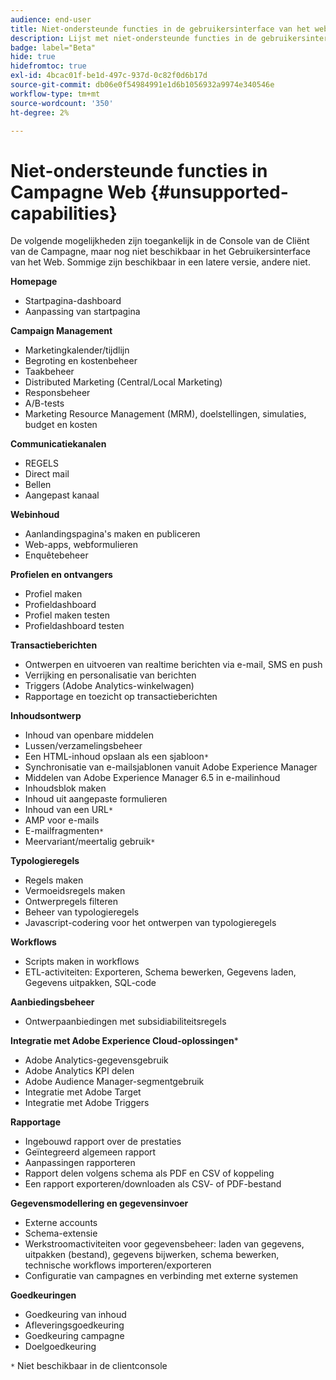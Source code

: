 ```yaml
---
audience: end-user
title: Niet-ondersteunde functies in de gebruikersinterface van het web van campagne
description: Lijst met niet-ondersteunde functies in de gebruikersinterface van het campagneweb
badge: label="Beta"
hide: true
hidefromtoc: true
exl-id: 4bcac01f-be1d-497c-937d-0c82f0d6b17d
source-git-commit: db06e0f54984991e1d6b1056932a9974e340546e
workflow-type: tm+mt
source-wordcount: '350'
ht-degree: 2%

---
```


# Niet-ondersteunde functies in Campagne Web {#unsupported-capabilities}

De volgende mogelijkheden zijn toegankelijk in de Console van de Cliënt van de Campagne, maar nog niet beschikbaar in het Gebruikersinterface van het Web. Sommige zijn beschikbaar in een latere versie, andere niet.

**Homepage**

* Startpagina-dashboard
* Aanpassing van startpagina

**Campaign Management**

* Marketingkalender/tijdlijn
* Begroting en kostenbeheer
* Taakbeheer
* Distributed Marketing (Central/Local Marketing)
* Responsbeheer
* A/B-tests
* Marketing Resource Management (MRM), doelstellingen, simulaties, budget en kosten

**Communicatiekanalen**

* REGELS
* Direct mail
* Bellen
* Aangepast kanaal

**Webinhoud**

* Aanlandingspagina&#39;s maken en publiceren
* Web-apps, webformulieren
* Enquêtebeheer

**Profielen en ontvangers**

* Profiel maken
* Profieldashboard
* Profiel maken testen
* Profieldashboard testen

**Transactieberichten**

* Ontwerpen en uitvoeren van realtime berichten via e-mail, SMS en push
* Verrijking en personalisatie van berichten
* Triggers (Adobe Analytics-winkelwagen)
* Rapportage en toezicht op transactieberichten

**Inhoudsontwerp**

* Inhoud van openbare middelen
* Lussen/verzamelingsbeheer
* Een HTML-inhoud opslaan als een sjabloon`*`
* Synchronisatie van e-mailsjablonen vanuit Adobe Experience Manager
* Middelen van Adobe Experience Manager 6.5 in e-mailinhoud
* Inhoudsblok maken
* Inhoud uit aangepaste formulieren
* Inhoud van een URL`*`
* AMP voor e-mails
* E-mailfragmenten`*`
* Meervariant/meertalig gebruik`*`

**Typologieregels**

* Regels maken
* Vermoeidsregels maken
* Ontwerpregels filteren
* Beheer van typologieregels
* Javascript-codering voor het ontwerpen van typologieregels

**Workflows**

* Scripts maken in workflows
* ETL-activiteiten: Exporteren, Schema bewerken, Gegevens laden, Gegevens uitpakken, SQL-code

**Aanbiedingsbeheer**

* Ontwerpaanbiedingen met subsidiabiliteitsregels

**Integratie met Adobe Experience Cloud-oplossingen***

* Adobe Analytics-gegevensgebruik
* Adobe Analytics KPI delen
* Adobe Audience Manager-segmentgebruik
* Integratie met Adobe Target
* Integratie met Adobe Triggers

**Rapportage**

* Ingebouwd rapport over de prestaties
* Geïntegreerd algemeen rapport
* Aanpassingen rapporteren
* Rapport delen volgens schema als PDF en CSV of koppeling
* Een rapport exporteren/downloaden als CSV- of PDF-bestand

**Gegevensmodellering en gegevensinvoer**

* Externe accounts
* Schema-extensie
* Werkstroomactiviteiten voor gegevensbeheer: laden van gegevens, uitpakken (bestand), gegevens bijwerken, schema bewerken, technische workflows importeren/exporteren
* Configuratie van campagnes en verbinding met externe systemen

**Goedkeuringen**

* Goedkeuring van inhoud
* Afleveringsgoedkeuring
* Goedkeuring campagne
* Doelgoedkeuring


`*` Niet beschikbaar in de clientconsole
